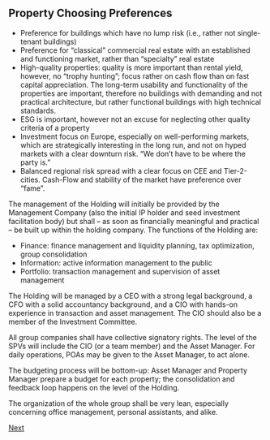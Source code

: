 ## Property Choosing Preferences
* Preference for buildings which have no lump risk (i.e., rather not single-tenant buildings)
* Preference for “classical” commercial real estate with an established and functioning market, rather than “specialty” real estate
* High-quality properties: quality is more important than rental yield, however, no “trophy hunting”; focus rather on cash flow than on fast capital appreciation. The long-term usability and functionality of the properties are important, therefore no buildings with demanding and not practical architecture, but rather functional buildings with high technical standards.
* ESG is important, however not an excuse for neglecting other quality criteria of a property
* Investment focus on Europe, especially on well-performing markets, which are strategically interesting in the long run, and not on hyped markets with a clear downturn risk. “We don’t have to be where the party is.”
* Balanced regional risk spread with a clear focus on CEE and Tier-2-cities. Cash-Flow and stability of the market have preference over “fame”. 

The management of the Holding will initially be provided by the Management Company (also the initial IP holder and seed investment facilitation body) but shall – as soon as financially meaningful and practical – be built up within the holding company. The functions of the Holding are: 

* Finance: finance management and liquidity planning, tax optimization, group consolidation
* Information: active information management to the public
* Portfolio: transaction management and supervision of asset management

The Holding will be managed by a CEO with a strong legal background, a CFO with a solid accountancy background, and a CIO with hands-on experience in transaction and asset management. The CIO should also be a member of the Investment Committee. 

All group companies shall have collective signatory rights. The level of the SPVs will include the CIO (or a team member) and the Asset Manager. For daily operations, POAs may be given to the Asset Manager, to act alone.

The budgeting process will be bottom-up: Asset Manager and Property Manager prepare a budget for each property; the consolidation and feedback loop happens on the level of the Holding.

The organization of the whole group shall be very lean, especially concerning office management, personal assistants, and alike.

[Next](/asset/real/committee.md)